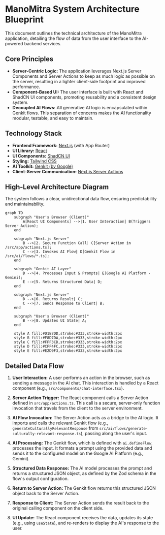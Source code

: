 # ManoMitra System Architecture Blueprint

This document outlines the technical architecture of the ManoMitra application, detailing the flow of data from the user interface to the AI-powered backend services.

## Core Principles

-   **Server-Centric Logic:** The application leverages Next.js Server Components and Server Actions to keep as much logic as possible on the server, resulting in a lighter client-side footprint and improved performance.
-   **Component-Based UI:** The user interface is built with React and ShadCN UI components, promoting reusability and a consistent design system.
-   **Decoupled AI Flows:** All generative AI logic is encapsulated within Genkit flows. This separation of concerns makes the AI functionality modular, testable, and easy to maintain.

## Technology Stack

-   **Frontend Framework:** [Next.js](https://nextjs.org/) (with App Router)
-   **UI Library:** [React](https://react.dev/)
-   **UI Components:** [ShadCN UI](https://ui.shadcn.com/)
-   **Styling:** [Tailwind CSS](https://tailwindcss.com/)
-   **AI Toolkit:** [Genkit (by Google)](https://firebase.google.com/docs/genkit)
-   **Client-Server Communication:** [Next.js Server Actions](https://nextjs.org/docs/app/building-your-application/data-fetching/server-actions-and-mutations)

## High-Level Architecture Diagram

The system follows a clear, unidirectional data flow, ensuring predictability and maintainability.

```mermaid
graph TD
    subgraph "User's Browser (Client)"
        A[React UI Components] -->|1. User Interaction| B(Triggers Server Action);
    end

    subgraph "Next.js Server"
        B -->|2. Secure Function Call| C[Server Action in /src/app/actions.ts];
        C -->|3. Invokes AI Flow| D[Genkit Flow in /src/ai/flows/*.ts];
    end

    subgraph "Genkit AI Layer"
        D -->|4. Processes Input & Prompts| E(Google AI Platform - Gemini);
        E -->|5. Returns Structured Data| D;
    end

    subgraph "Next.js Server"
        D -->|6. Returns Result| C;
        C -->|7. Sends Response to Client| B;
    end

    subgraph "User's Browser (Client)"
        B -->|8. Updates UI State| A;
    end

    style A fill:#D1E7DD,stroke:#333,stroke-width:2px
    style B fill:#F8D7DA,stroke:#333,stroke-width:2px
    style C fill:#FFF3CD,stroke:#333,stroke-width:2px
    style D fill:#CFF4FC,stroke:#333,stroke-width:2px
    style E fill:#E2D9F3,stroke:#333,stroke-width:2px
```

## Detailed Data Flow

1.  **User Interaction:** A user performs an action in the browser, such as sending a message in the AI chat. This interaction is handled by a React component (e.g., `src/components/chat-interface.tsx`).

2.  **Server Action Trigger:** The React component calls a Server Action defined in `src/app/actions.ts`. This call is a secure, server-only function invocation that travels from the client to the server environment.

3.  **AI Flow Invocation:** The Server Action acts as a bridge to the AI logic. It imports and calls the relevant Genkit flow (e.g., `generateCulturallyRelevantResponse` from `src/ai/flows/generate-culturally-relevant-response.ts`), passing along the user's input.

4.  **AI Processing:** The Genkit flow, which is defined with `ai.defineFlow`, processes the input. It formats a prompt using the provided data and sends it to the configured model on the Google AI Platform (e.g., Gemini).

5.  **Structured Data Response:** The AI model processes the prompt and returns a structured JSON object, as defined by the Zod schema in the flow's output configuration.

6.  **Return to Server Action:** The Genkit flow returns this structured JSON object back to the Server Action.

7.  **Response to Client:** The Server Action sends the result back to the original calling component on the client side.

8.  **UI Update:** The React component receives the data, updates its state (e.g., using `useState`), and re-renders to display the AI's response to the user.
